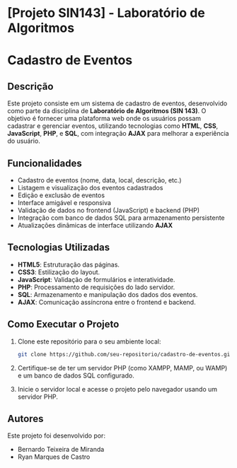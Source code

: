 # [Projeto SIN143] - Laboratório de Algoritmos

# Cadastro de Eventos

## Descrição
Este projeto consiste em um sistema de cadastro de eventos, desenvolvido como parte da disciplina de **Laboratório de Algoritmos (SIN 143)**. O objetivo é fornecer uma plataforma web onde os usuários possam cadastrar e gerenciar eventos, utilizando tecnologias como **HTML**, **CSS**, **JavaScript**, **PHP**, e **SQL**, com integração **AJAX** para melhorar a experiência do usuário.

## Funcionalidades
- Cadastro de eventos (nome, data, local, descrição, etc.)
- Listagem e visualização dos eventos cadastrados
- Edição e exclusão de eventos
- Interface amigável e responsiva
- Validação de dados no frontend (JavaScript) e backend (PHP)
- Integração com banco de dados SQL para armazenamento persistente
- Atualizações dinâmicas de interface utilizando **AJAX**

## Tecnologias Utilizadas
- **HTML5**: Estruturação das páginas.
- **CSS3**: Estilização do layout.
- **JavaScript**: Validação de formulários e interatividade.
- **PHP**: Processamento de requisições do lado servidor.
- **SQL**: Armazenamento e manipulação dos dados dos eventos.
- **AJAX**: Comunicação assíncrona entre o frontend e backend.

## Como Executar o Projeto
1. Clone este repositório para o seu ambiente local:
   ```bash
   git clone https://github.com/seu-repositorio/cadastro-de-eventos.git

2. Certifique-se de ter um servidor PHP (como XAMPP, MAMP, ou WAMP) e um banco de dados SQL configurado.

3. Inicie o servidor local e acesse o projeto pelo navegador usando um servidor PHP.

## Autores
Este projeto foi desenvolvido por:

- Bernardo Teixeira de Miranda
- Ryan Marques de Castro
